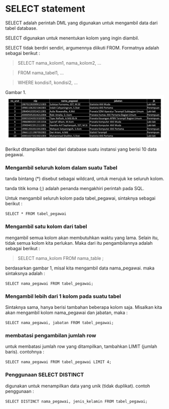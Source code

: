 # SELECT statement

SELECT adalah perintah DML yang digunakan untuk mengambil data dari tabel database.

SELECT digunakan untuk menentukan kolom yang ingin diambil.

SELECT tidak berdiri sendiri, argumennya diikuti FROM. Formatnya adalah sebagai berikut :

> SELECT nama_kolom1, nama_kolom2, ...

> FROM nama_tabel1, ...

> WHERE kondisi1, kondisi2, ...

Gambar 1.
![Gambar 1](/gambar1.png)

Berikut ditampilkan tabel dari database suatu instansi yang berisi 10 data pegawai.

### Mengambil seluruh kolom dalam suatu Tabel

tanda bintang (*) disebut sebagai wildcard, untuk merujuk ke seluruh kolom.

tanda titik koma (;) adalah penanda mengakhiri perintah pada SQL.

Untuk mengambil seluruh kolom pada tabel_pegawai, sintaknya sebagai berikut :

`
SELECT * FROM tabel_pegawai
`

### Mengambil satu kolom dari tabel

mengambil semua kolom akan membutuhkan waktu yang lama. Selain itu, tidak semua kolom kita perlukan. Maka dari itu pengambilannya adalah sebagai berikut :

> SELECT nama_kolom FROM nama_table ;

berdasarkan gambar 1, misal kita mengambil data nama_pegawai. maka sintaksnya adalah :

`
SELECT nama_pegawai FROM tabel_pegawai;
`

### Mengambil lebih dari 1 kolom pada suatu tabel

Sintaknya sama, hanya berisi tambahan beberapa kolom saja. Misalkan kita akan mengambil kolom nama_pegawai dan jabatan, maka :

`
SELECT nama_pegawai, jabatan FROM tabel_pegawai;
`

### membatasi pengambilan jumlah row

untuk membatasi jumlah row yang ditampilkan, tambahkan LIMIT (jumlah baris). contohnya :

`
SELECT nama_pegawai FROM tabel_pegawai LIMIT 4;
`

### Penggunaan SELECT DISTINCT

digunakan untuk menampilkan data yang unik (tidak duplikat). contoh penggunaan :

`
SELECT DISTINCT nama_pegawai, jenis_kelamin FROM tabel_pegawai;
`

